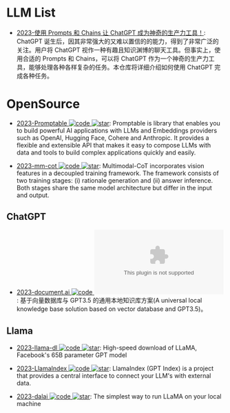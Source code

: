 # LLM List

- [2023-使用 Prompts 和 Chains 让 ChatGPT 成为神奇的生产力工具！](https://github.com/howl-anderson/unlocking-the-power-of-llms): ChatGPT 诞生后，因其非常强大的又难以置信的的能力，得到了非常广泛的关注。用户将 ChatGPT 视作一种有趣且知识渊博的聊天工具。但事实上，使用合适的 Prompts 和 Chains，可以将 ChatGPT 作为一个神奇的生产力工具，能够处理各种各样复杂的任务。本仓库将详细介绍如何使用 ChatGPT 完成各种任务。

# OpenSource

- [2023-Promptable ![code](https://ng-tech.icu/assets/code.svg) ![star](https://img.shields.io/github/stars/cfortuner/promptable)](https://github.com/cfortuner/promptable): Promptable is library that enables you to build powerful AI applications with LLMs and Embeddings providers such as OpenAI, Hugging Face, Cohere and Anthropic. It provides a flexible and extensible API that makes it easy to compose LLMs with data and tools to build complex applications quickly and easily.

- [2023-mm-cot ![code](https://ng-tech.icu/assets/code.svg) ![star](https://img.shields.io/github/stars/amazon-science/mm-cot)](https://github.com/amazon-science/mm-cot): Multimodal-CoT incorporates vision features in a decoupled training framework. The framework consists of two training stages: (i) rationale generation and (ii) answer inference. Both stages share the same model architecture but differ in the input and output.

## ChatGPT

- [2023-document.ai ![code](https://ng-tech.icu/assets/code.svg) ![star](https://img.shields.io/github/stars/GanymedeNil/document.ai)](https://github.com/GanymedeNil/document.ai): 基于向量数据库与 GPT3.5 的通用本地知识库方案(A universal local knowledge base solution based on vector database and GPT3.5)。

## Llama

- [2023-llama-dl ![code](https://ng-tech.icu/assets/code.svg) ![star](https://img.shields.io/github/stars/shawwn/llama-dl)](https://github.com/shawwn/llama-dl): High-speed download of LLaMA, Facebook's 65B parameter GPT model

- [2023-LlamaIndex ![code](https://ng-tech.icu/assets/code.svg) ![star](https://img.shields.io/github/stars/jerryjliu/llama_index)](https://github.com/jerryjliu/llama_index): LlamaIndex (GPT Index) is a project that provides a central interface to connect your LLM's with external data.

- [2023-dalai ![code](https://ng-tech.icu/assets/code.svg) ![star](https://img.shields.io/github/stars/cocktailpeanut/dalai)](https://github.com/cocktailpeanut/dalai): The simplest way to run LLaMA on your local machine
